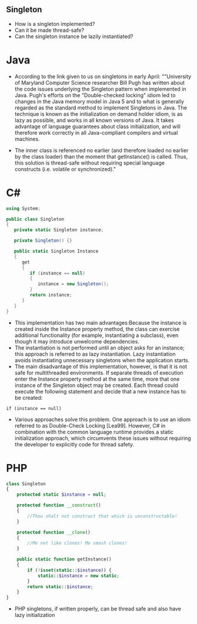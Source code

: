 ## Singleton

* How is a singleton implemented?
* Can it be made thread-safe?
* Can the singleton instance be lazily instantiated?

# Java
* According to the link given to us on singletons in early April: ""University of Maryland Computer Science researcher Bill Pugh has written about the code issues underlying the Singleton pattern when implemented in Java. Pugh's efforts on the "Double-checked locking" idiom led to changes in the Java memory model in Java 5 and to what is generally regarded as the standard method to implement Singletons in Java. The technique is known as the initialization on demand holder idiom, is as lazy as possible, and works in all known versions of Java. It takes advantage of language guarantees about class initialization, and will therefore work correctly in all Java-compliant compilers and virtual machines.

* The inner class is referenced no earlier (and therefore loaded no earlier by the class loader) than the moment that getInstance() is called. Thus, this solution is thread-safe without requiring special language constructs (i.e. volatile or synchronized)."

# C#
```C#
using System;

public class Singleton
{
   private static Singleton instance;

   private Singleton() {}

   public static Singleton Instance
   {
      get 
      {
         if (instance == null)
         {
            instance = new Singleton();
         }
         return instance;
      }
   }
}
 ```
* This implementation has two main advantages:Because the instance is created inside the Instance property method, the class can exercise additional functionality (for example, instantiating a subclass), even though it may introduce unwelcome dependencies.
* The instantiation is not performed until an object asks for an instance; this approach is referred to as lazy instantiation. Lazy instantiation avoids instantiating unnecessary singletons when the application starts.
* The main disadvantage of this implementation, however, is that it is not safe for multithreaded environments. If separate threads of execution enter the Instance property method at the same time, more that one instance of the Singleton object may be created. Each thread could execute the following statement and decide that a new instance has to be created:

```if (instance == null)```
* Various approaches solve this problem. One approach is to use an idiom referred to as Double-Check Locking [Lea99]. However, C# in combination with the common language runtime provides a static initialization approach, which circumvents these issues without requiring the developer to explicitly code for thread safety.


# PHP
```PHP
class Singleton
{
    protected static $instance = null;

    protected function __construct()
    {
        //Thou shalt not construct that which is unconstructable!
    }

    protected function __clone()
    {
        //Me not like clones! Me smash clones!
    }

    public static function getInstance()
    {
        if (!isset(static::$instance)) {
            static::$instance = new static;
        }
        return static::$instance;
    }
}
```

* PHP singletons, if written properly, can be thread safe and also have lazy initialization
